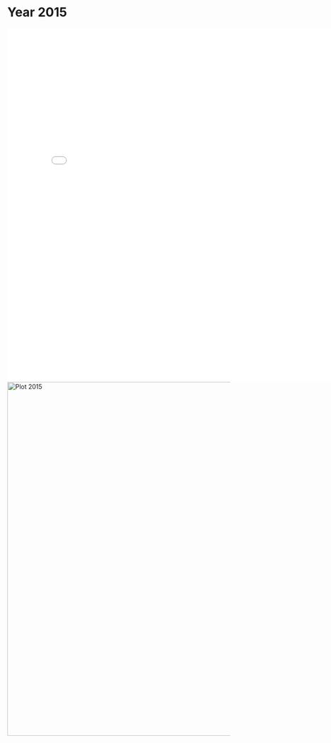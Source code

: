 # Year 2015
<embed type="text/html" src="plots/plot2015_750.html" width="800" height="800">
<img src="plots/plot2015.svg" width="800" alt="Plot 2015">
